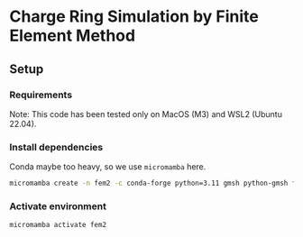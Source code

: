 # Charge Ring Simulation by Finite Element Method

## Setup

### Requirements

Note: This code has been tested only on MacOS (M3) and WSL2 (Ubuntu 22.04).

### Install dependencies

Conda maybe too heavy, so we use `micromamba` here.

```sh
micromamba create -n fem2 -c conda-forge python=3.11 gmsh python-gmsh fenics-dolfinx adios4dolfinx numpy scipy matplotlib -y
```

### Activate environment

```sh
micromamba activate fem2
```